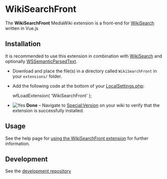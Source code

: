 # WikiSearchFront
The **WikiSearchFront** MediaWiki extension is a front-end for [WikiSearch](https://www.mediawiki.org/wiki/Extension:WikiSearch "Extension:WikiSearch") written in Vue.js

## Installation
It is recommended to use this extension in combination with [WikiSearch](https://www.mediawiki.org/wiki/Extension:WikiSearch "Extension:WikiSearch") and optionally [WSSemanticParsedText](https://www.mediawiki.org/w/index.php?title=Extension:WSSemanticParsedText&action=edit&redlink=1 "Extension:WSSemanticParsedText (page does not exist)").

-   Download and place the file(s) in a directory called  `WikiSearchFront`  in your  `extensions/`  folder.
-   Add the following code at the bottom of your  [LocalSettings.php](https://www.mediawiki.org/wiki/Special:MyLanguage/Manual:LocalSettings.php "Special:MyLanguage/Manual:LocalSettings.php"):
    
    wfLoadExtension( 'WikiSearchFront' );
    
-   ![Yes](https://upload.wikimedia.org/wikipedia/commons/thumb/f/f6/OOjs_UI_icon_check-constructive.svg/15px-OOjs_UI_icon_check-constructive.svg.png) **Done**  – Navigate to  [Special:Version](https://www.mediawiki.org/wiki/Special:Version "Special:Version")  on your wiki to verify that the extension is successfully installed.

## Usage
See the help page for [using the WikiSearchFront extension](https://www.mediawiki.org/wiki/Help:WikiSearchFront "Help:WikiSearchFront") for further information.

## Development

See the [development repository](https://bitbucket.org/wikibasesolutions/wikisearchfrontcli/src/master/
"WikiSearchFront Development")